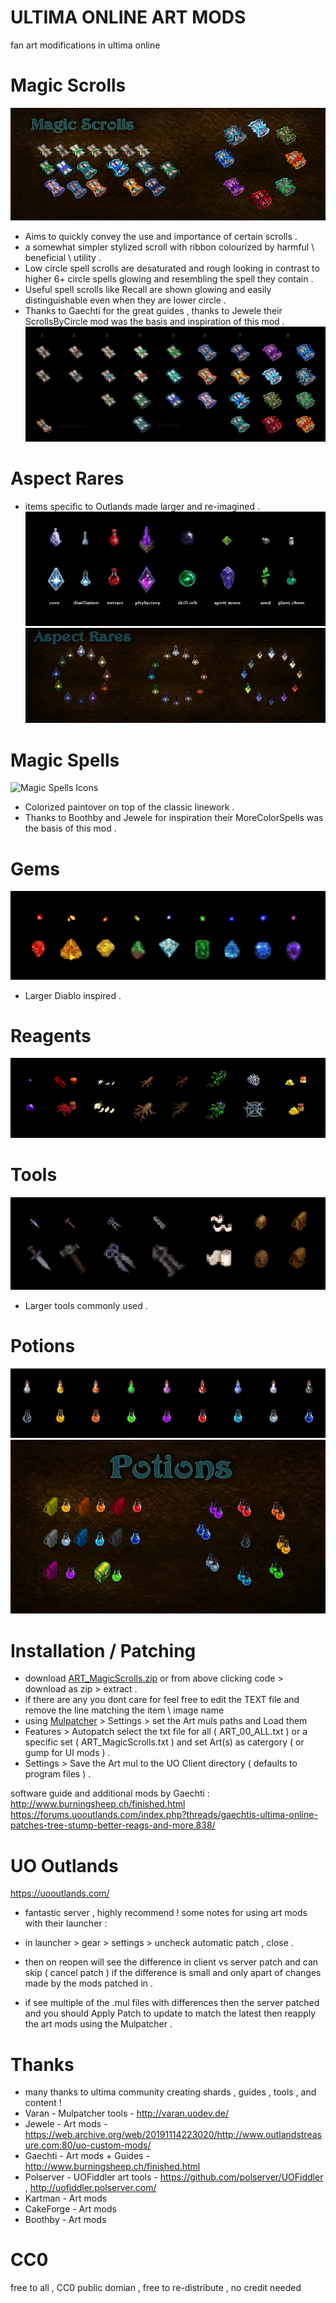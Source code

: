 # ULTIMA ONLINE ART MODS 
fan art modifications in ultima online

# Magic Scrolls
![Magic Scrolls Backpack](/ART_MagicScrolls/item_scroll_00_magic_compB.jpg?raw=true "Magic Scrolls Backpack")
- Aims to quickly convey the use and importance of certain scrolls .
- a somewhat simpler stylized scroll with ribbon colourized by harmful \ beneficial \ utility . 
- Low circle spell scrolls are desaturated and rough looking in contrast to higher 6+ circle spells glowing and resembling the spell they contain .
- Useful spell scrolls like Recall are shown glowing and easily distinguishable even when they are lower circle .
- Thanks to Gaechti for the great guides ,  thanks to Jewele their ScrollsByCircle mod was the basis and inspiration of this mod . 
![Magic Scrolls](/ART_MagicScrolls/item_scroll_00_magic_comp.jpg?raw=true "Magic Scrolls")

# Aspect Rares
- items specific to Outlands made larger and re-imagined .
![Aspect Rares](/ART_AspectRares/item_00_comp_A.jpg?raw=true "Aspect Rares")
![Aspect Rares](/ART_AspectRares/item_00_comp_C.jpg?raw=true "Aspect Rares")

# Magic Spells
![Magic Spells Icons](/UI_MagicScrolls/ui_spell_00_comp.jpg?raw=true "Magic Spells Icons")
- Colorized paintover on top of the classic linework  .
- Thanks to Boothby and Jewele for inspiration their MoreColorSpells was the basis of this mod .

# Gems
![Gems](/ART_Gems/item_gem_00_comp.jpg?raw=true "Gems")
- Larger Diablo inspired .

# Reagents
![Reagents](/ART_Reagents/item_reagent_00_comp.jpg?raw=true "Reagents")

# Tools
![Tools](/ART_Tools/item_tool_00_comp.jpg?raw=true "Tools")
- Larger tools commonly used  .

# Potions
![Potions](/ART_Potions/item_potion_00_comp.jpg?raw=true "Potions")
![Potions](/ART_Potions/item_potion_00_comp_B.jpg?raw=true "Potions")

# Installation / Patching
- download [ART_MagicScrolls.zip]( https://github.com/CorvaeOboro/ultima_online_mods/releases/download/ART_MagicScrolls_01/ART_MagicScrolls.zip )  or from above clicking code > download as zip > extract . 
- if there are any you dont care for feel free to edit the TEXT file and remove the line matching the item \ image name 
- using [Mulpatcher]( http://varan.uodev.de/ ) > Settings > set the Art muls paths and Load them
- Features > Autopatch select the txt file for all ( ART_00_ALL.txt ) or a specific set ( ART_MagicScrolls.txt ) and set Art(s) as catergory ( or gump for UI mods )  . 
- Settings > Save the Art mul to the UO Client directory ( defaults to program files ) .

software guide and additional mods by Gaechti :
http://www.burningsheep.ch/finished.html
https://forums.uooutlands.com/index.php?threads/gaechtis-ultima-online-patches-tree-stump-better-reags-and-more.838/

# UO Outlands
https://uooutlands.com/
- fantastic server , highly recommend ! some notes for using art mods with their launcher :

- in launcher > gear > settings > uncheck automatic patch , close .
- then on reopen will see the difference in client vs server patch and can skip ( cancel patch ) if the difference is small and only apart of changes made by the mods patched in . 
- if see multiple of the .mul files with differences then the server patched and you should Apply Patch to update to match the latest then reapply the art mods using the Mulpatcher .

# Thanks
- many thanks to ultima community creating shards , guides , tools , and content !
- Varan - Mulpatcher tools - http://varan.uodev.de/
- Jewele - Art mods - https://web.archive.org/web/20191114223020/http://www.outlandstreasure.com:80/uo-custom-mods/
- Gaechti - Art mods + Guides - http://www.burningsheep.ch/finished.html
- Polserver - UOFiddler art tools - https://github.com/polserver/UOFiddler , http://uofiddler.polserver.com/
- Kartman - Art mods 
- CakeForge - Art mods
- Boothby - Art mods

# CC0
free to all , CC0 public domian , free to re-distribute , no credit needed
